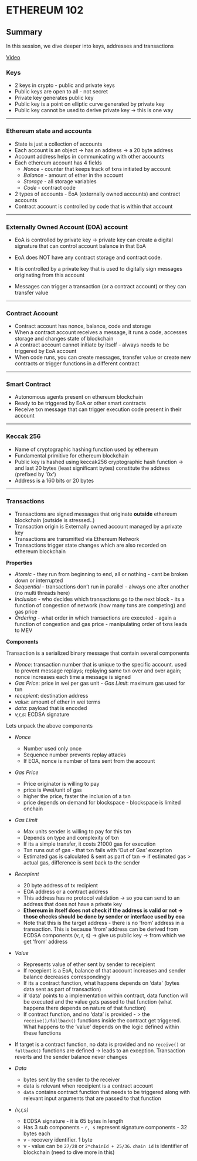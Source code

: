 # ETHEREUM 102

## Summary

In this session, we dive deeper into keys, addresses and transactions

[Video](https://www.youtube.com/watch?v=zIeBfuXxuWs)

### Keys

- 2 keys in crypto - public and private keys
- Public keys are open to all - not secret
- Private key generates public key
- Public key is a point on elliptic curve generated by private key
- Public key cannot be used to derive private key → this is one way

---

### Ethereum state and accounts

- State is just a collection of accounts
- Each account is an object → has an address → a 20 byte address
- Account address helps in communicating with other accounts
- Each ethereum account has 4 fields
  - _Nonce_ - counter that keeps track of txns initiated by account
  - _Balance_ - amount of ether in the account
  - _Storage_ - all storage variables
  - _Code_ - contract code
- 2 types of accounts - EoA (externally owned accounts) and contract accounts
- Contract account is controlled by code that is within that account

---

### Externally Owned Account (EOA) account

- EoA is controlled by private key → private key can create a digital signature that can control account balance in that EoA

- EoA does NOT have any contract storage and contract code.
- It is controlled by a private key that is used to digitally sign messages originating from this account
- Messages can trigger a transaction (or a contract account) or they can transfer value

---

### Contract Account

- Contract account has nonce, balance, code and storage
- When a contract account receives a message, it runs a code, accesses storage and changes state of blockchain
- A contract account cannot initiate by itself - always needs to be triggered by EoA account
- When code runs, you can create messages, transfer value or create new contracts or trigger functions in a different contract

---

### Smart Contract

- Autonomous agents present on ethereum blockchain
- Ready to be triggered by EoA or other smart contracts
- Receive txn message that can trigger execution code present in their account

---

### Keccak 256

- Name of cryptographic hashing function used by ethereum
- Fundamental primitive for ethereum blockchain
- Public key is hashed using keccak256 cryptographic hash function → and last 20 bytes (least significant bytes) constitute the address (prefixed by ‘0x’)
- Address is a 160 bits or 20 bytes

---

### Transactions

- Transactions are signed messages that originate **outside** ethereum blockchain (outside is stressed..)
- Transaction origin is Externally owned account managed by a private key
- Transactions are transmitted via Ethereum Network
- Transactions trigger state changes which are also recorded on ethereum blockchain

**Properties**

- _Atomic_ - they run from beginning to end, all or nothing - cant be broken down or interrupted
- _Sequential_ - transactions don’t run in parallel - always one after another (no multi threads here)
- _Inclusion_ - who decides which transactions go to the next block - its a function of congestion of network (how many txns are competing) and gas price
- _Ordering_ - what order in which transactions are executed - again a function of congestion and gas price - manipulating order of txns leads to MEV

**Components**

Transaction is a serialized binary message that contain several components

- _Nonce_: transaction number that is unique to the specific account. used to prevent message replays; replaying same txn over and over again; nonce increases each time a message is signed
- _Gas Price_: price in wei per gas unit - _Gas Limit_: maximum gas used for txn
- _recepient_: destination address
- _value_: amount of ether in wei terms
- _data_: payload that is encoded
- _v,r,s_: ECDSA signature

Lets unpack the above components

- _Nonce_

  - Number used only once
  - Sequence number prevents replay attacks
  - If EOA, nonce is number of txns sent from the account

- _Gas Price_

  - Price originator is willing to pay
  - price is #wei/unit of gas
  - higher the price, faster the inclusion of a txn
  - price depends on demand for blockspace - blockspace is limited onchain

- _Gas Limit_

  - Max units sender is willing to pay for this txn
  - Depends on type and complexity of txn
  - If its a simple transfer, it costs 21000 gas for execution
  - Txn runs out of gas - that txn fails with ‘Out of Gas’ exception
  - Estimated gas is calculated & sent as part of txn → if estimated gas > actual gas, difference is sent back to the sender

- _Recepient_

  - 20 byte address of tx recipient
  - EOA address or a contract address
  - This address has no protocol validation → so you can send to an address that does not have a private key
  - **Ethereum in itself does not check if the address is valid or not → those checks should be done by sender or interface used by eoa**
  - Note that this is the target address - there is no ‘from’ address in a transaction. This is because ‘from’ address can be derived from ECDSA components (v, r, s) → give us public key → from which we get ‘from’ address

- _Value_
  - Represents value of ether sent by sender to receipient
  - If recepient is a EoA, balance of that account increases and sender balance decreases correspondingly
  - If its a contract function, what happens depends on ‘data’ (bytes data sent as part of transaction)
  - if ‘data’ points to a implementation within contract, data function will be executed and the value gets passed to that function (what happens there depends on nature of that function)
  - If contract function, and no ‘data’ is provided - > the `receive()/fallback()` functions inside the contract get triggered. What happens to the ‘value’ depends on the logic defined within these functions
- If target is a contract function, no data is provided and no `receive()` or `fallback()` functions are defined → leads to an exception. Transaction reverts and the sender balance never changes

- _Data_

  - bytes sent by the sender to the receiver
  - data is relevant when receipient is a contract account
  - `data` contains contract function that needs to be triggered along with relevant input arguments that are passed to that function

- _(v,r,s)_
  - ECDSA signature - it is 65 bytes in length
  - Has 3 sub components - `r, s` represent signature components - 32 bytes each
  - `v` - recovery identifier. 1 byte
  - v - value can be `27/28` or `2*chainId + 25/36`. `chain id` is identifier of blockchain (need to dive more in this)
